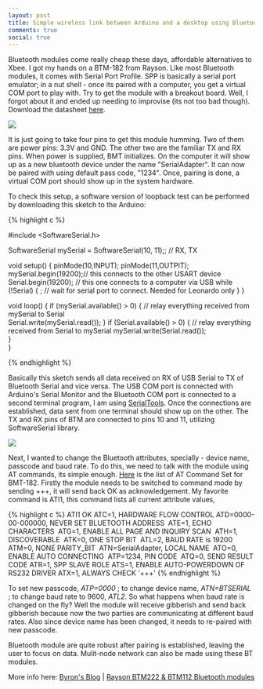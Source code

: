 ```yaml
---
layout: post
title: Simple wireless link between Arduino and a desktop using Bluetooth
comments: true
social: true
---
```

Bluetooth modules come really cheap these days, affordable alternatives to Xbee. I got my hands on a BTM-182 from Rayson. Like most Bluetooth modules, it comes with Serial Port Profile. SPP is basically a serial port emulator; in a nut shell - once its paired with a computer, you get a virtual COM port to play with. Try to get the module with a breakout board. Well, I forgot about it and ended up needing to improvise (its not too bad though). Download the datasheet [here](http://www.sparkfun.com/datasheets/Wireless/Bluetooth/BTM182.pdf).

<img src="{{site.url}}/img/posts/bt-ckt.jpg" />

It is just going to take four pins to get this module humming. Two of them are power pins: 3.3V and GND. The other two are the familiar TX and RX pins. When power is supplied, BMT initializes. On the computer it will show up as a new bluetooth device under the name "SerialAdapter". It can now be paired with using default pass code, "1234". Once, pairing is done, a virtual COM port should show up in the system hardware.

To check this setup, a software version of loopback test can be performed by downloading this sketch to the Arduino:

<div class='code'>
{% highlight c %}

#include <SoftwareSerial.h>
 
SoftwareSerial mySerial = SoftwareSerial(10, 11);; // RX, TX
 
void setup() {
  pinMode(10,INPUT);
  pinMode(11,OUTPIT);
  mySerial.begin(19200);// this connects to the other USART device
  Serial.begin(19200);  // this one connects to a computer via USB
  while (!Serial) {
    ; // wait for serial port to connect. Needed for Leonardo only
  }
} 
 
void loop() { 
  if (mySerial.available() > 0) {
    // relay everything received from mySerial to Serial    
    Serial.write(mySerial.read()); 
  }
  if (Serial.available() > 0) {
    // relay everything received from Serial to mySerial
    mySerial.write(Serial.read());        
  }  
} 

{% endhighlight %}
</div>

Basically this sketch sends all data received on RX of USB Serial to TX of Bluetooth Serial and vice versa. The USB COM port is connected with Arduino's Serial Monitor and the Bluetooth COM port is connected to a second terminal program, I am using [SerialTools](http://www.w7ay.net/site/Applications/Serial%20Tools/index.html). Once the connections are established, data sent from one terminal should show up on the other. The TX and RX pins of BTM are connected to pins 10 and 11, utilizing SoftwareSerial library.

<img src="{{site.url}}/img/posts/BMT-180_schem.png" />

Next, I wanted to change the Bluetooth attributes, specially - device name, passcode and baud rate. To do this, we need to talk with the module using AT commands, its simple enough. [Here](http://www.sparkfun.com/datasheets/Wireless/Bluetooth/SPP%20AT%20command%20set.pdf) is the list of AT Command Set for BMT-182. Firstly the module needs to be switched to command mode by sending +++, it will send back OK as acknowledgement. My favorite command is ATI1, this command lists all current attribute values,

<div class='code'>
{% highlight c %}
ATI1
OK
ATC=1, HARDWARE FLOW CONTROL
ATD=0000-00-000000, NEVER SET BLUETOOTH ADDRESS 
ATE=1, ECHO CHARACTERS 
ATG=1, ENABLE ALL PAGE AND INQUIRY SCAN 
ATH=1, DISCOVERABLE 
ATK=0, ONE STOP BIT 
ATL=2, BAUD RATE is 19200 
ATM=0, NONE PARITY_BIT 
ATN=SerialAdapter, LOCAL NAME 
ATO=0, ENABLE AUTO CONNECTING 
ATP=1234, PIN CODE 
ATQ=0, SEND RESULT CODE
ATR=1, SPP SLAVE ROLE
ATS=1, ENABLE AUTO-POWERDOWN OF RS232 DRIVER
ATX=1, ALWAYS CHECK '+++'
{% endhighlight %}
</div>

To set new passcode, _ATP=0000_ ; to change device name, _ATN=BTSERIAL_ ; to change baud rate to 9600, _ATL2_. So what happens when baud rate is changed on the fly? Well the module will receive gibberish and send back gibberish because now the two parties are communicating at different baud rates. Also since device name has been changed, it needs to re-paired with new passcode.  

Bluetooth module are quite robust after pairing is established, leaving the user to focus on data. Mulit-node network can also be made using these BT modules.

More info here: [Byron's Blog](http://byron76.blogspot.com/) | [Rayson BTM222 & BTM112 Bluetooth modules](http://elektorembedded.blogspot.com/2010/08/rayson-btm222-btm112-bluetooth-modules.html)
